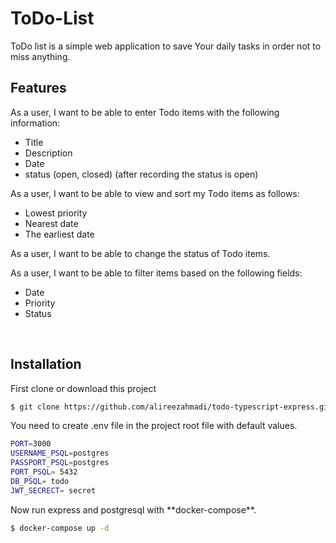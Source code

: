 <h1>ToDo-List</h1>
<p>ToDo list is a simple web application to save Your daily tasks in order not to miss anything. </p>
<h2>Features</h2>  
<p>As a user, I want to be able to enter Todo items with the following information:</p>
<ul>
  <li>Title</li>
  <li>Description</li>
  <li>Date</li>
  <li>status (open, closed) (after recording the status is open)</li>
</ul>

<p>As a user, I want to be able to view and sort my Todo items as follows:</p>
<ul>
 
  <li>Lowest priority</li>
  <li>Nearest date</li>
  <li>The earliest date</li>

</ul>
 <p> As a user, I want to be able to change the status of Todo items.</p>

<p>As a user, I want to be able to filter items based on the following fields:</p>
 <ul>
   <li>Date</li>
   <li>Priority</li>
   <li>Status</li>
 </ul>
<br> 

## Installation
<p>First clone or download this project</p>

``` bash
$ git clone https://github.com/alireezahmadi/todo-typescript-express.git
```
<p>You need to create .env file in the project root file with default values.</p> 

```bash
PORT=3000 
USERNAME_PSQL=postgres
PASSPORT_PSQL=postgres
PORT_PSQL= 5432
DB_PSQL= todo
JWT_SECRECT= secret
```

<p>Now run express and postgresql with **docker-compose**.</p> 

```sh
$ docker-compose up -d
```
  
 
  
  
   


  


